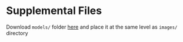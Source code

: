 # Supplemental Files
Download `models/` folder [here](https://drive.google.com/drive/folders/1djdi_PWNa5KQTaj-u4u_nyFIOEltSNCO?usp=sharing) and place it at the same level as `images/` directory
